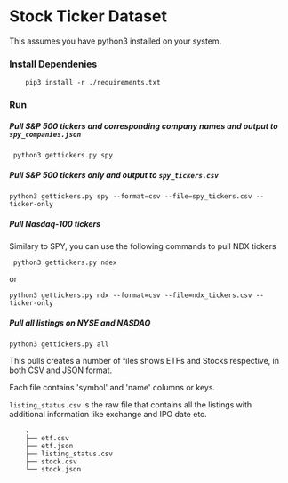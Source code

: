 # Stock Ticker Dataset

This assumes you have python3 installed on your system.

### Install Dependenies

```
    pip3 install -r ./requirements.txt
```

### Run

##### Pull S&P 500 tickers and corresponding company names and output to `spy_companies.json`

```
 python3 gettickers.py spy
```

##### Pull S&P 500 tickers only and output to `spy_tickers.csv`

```
python3 gettickers.py spy --format=csv --file=spy_tickers.csv --ticker-only
```

##### Pull Nasdaq-100 tickers

Similary to SPY, you can use the following commands to pull NDX tickers

```
 python3 gettickers.py ndex
```

or

```
python3 gettickers.py ndx --format=csv --file=ndx_tickers.csv --ticker-only
```

##### Pull all listings on NYSE and NASDAQ

```
python3 gettickers.py all

```

This pulls creates a number of files shows ETFs and Stocks respective, in both CSV and JSON format.

Each file contains 'symbol' and 'name' columns or keys.

`listing_status.csv` is the raw file that contains all the listings with additional information like exchange and IPO date etc.

```
    .
    ├── etf.csv
    ├── etf.json
    ├── listing_status.csv
    ├── stock.csv
    └── stock.json
```
